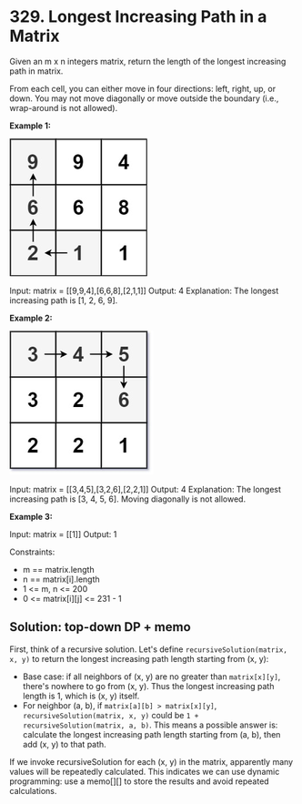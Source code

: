# 329. Longest Increasing Path in a Matrix
Given an m x n integers matrix, return the length of the longest increasing path in matrix.

From each cell, you can either move in four directions: left, right, up, or down. You may not move diagonally or move outside the boundary (i.e., wrap-around is not allowed).

**Example 1:**

![example1](./grid1.jpg)

Input: matrix = [[9,9,4],[6,6,8],[2,1,1]]
Output: 4
Explanation: The longest increasing path is [1, 2, 6, 9].

**Example 2:**

![example2](./grid2.jpg)

Input: matrix = [[3,4,5],[3,2,6],[2,2,1]]
Output: 4
Explanation: The longest increasing path is [3, 4, 5, 6]. Moving diagonally is not allowed.

**Example 3:**

Input: matrix = [[1]]
Output: 1

Constraints:

* m == matrix.length
* n == matrix[i].length
* 1 <= m, n <= 200
* 0 <= matrix[i][j] <= 231 - 1

## Solution: top-down DP + memo
First, think of a recursive solution. Let's define `recursiveSolution(matrix, x, y)` to return the longest increasing path length starting from (x, y):

* Base case: if all neighbors of (x, y) are no greater than `matrix[x][y]`, there's nowhere to go from (x, y). Thus the longest increasing path length is 1, which is (x, y) itself.
* For neighbor (a, b), if `matrix[a][b] > matrix[x][y]`, `recursiveSolution(matrix, x, y)` could be `1 + recursiveSolution(matrix, a, b)`. This means a possible answer is: calculate the longest increasing path length starting from (a, b), then add (x, y) to that path.

If we invoke recursiveSolution for each (x, y) in the matrix, apparently many values will be repeatedly calculated. This indicates we can use dynamic programming: use a memo[][] to store the results and avoid repeated calculations.
